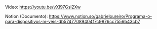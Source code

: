 Video: https://youtu.be/vXl97Gsl2Xw










Notion (Documento): https://www.notion.so/gabrieloureiro/Programa-o-para-dispositivos-m-veis-db57477089404f7c9876cc7556b43cb7
